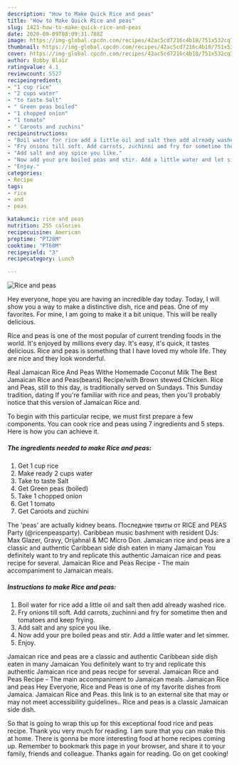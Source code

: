 ```yaml
---
description: "How to Make Quick Rice and peas"
title: "How to Make Quick Rice and peas"
slug: 1421-how-to-make-quick-rice-and-peas
date: 2020-09-09T08:09:31.708Z
image: https://img-global.cpcdn.com/recipes/42ac5cd7216c4b18/751x532cq70/rice-and-peas-recipe-main-photo.jpg
thumbnail: https://img-global.cpcdn.com/recipes/42ac5cd7216c4b18/751x532cq70/rice-and-peas-recipe-main-photo.jpg
cover: https://img-global.cpcdn.com/recipes/42ac5cd7216c4b18/751x532cq70/rice-and-peas-recipe-main-photo.jpg
author: Bobby Blair
ratingvalue: 4.1
reviewcount: 5527
recipeingredient:
- "1 cup rice"
- "2 cups water"
- "to taste Salt"
- " Green peas boiled"
- "1 chopped onion"
- "1 tomato"
- " Caroots and zuchini"
recipeinstructions:
- "Boil water for rice add a little oil and salt then add already washed rice."
- "Fry onions till soft. Add carrots, zuchinni and fry for sometime then and tomatoes and keep frying."
- "Add salt and any spice you like."
- "Now add your pre boiled peas and stir. Add a little water and let simmer."
- "Enjoy."
categories:
- Recipe
tags:
- rice
- and
- peas

katakunci: rice and peas 
nutrition: 255 calories
recipecuisine: American
preptime: "PT28M"
cooktime: "PT60M"
recipeyield: "3"
recipecategory: Lunch

---
```



![Rice and peas](https://img-global.cpcdn.com/recipes/42ac5cd7216c4b18/751x532cq70/rice-and-peas-recipe-main-photo.jpg)

Hey everyone, hope you are having an incredible day today. Today, I will show you a way to make a distinctive dish, rice and peas. One of my favorites. For mine, I am going to make it a bit unique. This will be really delicious.

Rice and peas is one of the most popular of current trending foods in the world. It's enjoyed by millions every day. It's easy, it's quick, it tastes delicious. Rice and peas is something that I have loved my whole life. They are nice and they look wonderful.

Real Jamaican Rice And Peas Withe Homemade Coconut Milk The Best Jamaican Rice and Peas(beans) Recipe/with Brown stewed Chicken. Rice and Peas, still to this day, is traditionally served on Sundays. This Sunday tradition, dating If you&#39;re familiar with rice and peas, then you&#39;ll probably notice that this version of Jamaican Rice and.


To begin with this particular recipe, we must first prepare a few components. You can cook rice and peas using 7 ingredients and 5 steps. Here is how you can achieve it.

<!--inarticleads1-->

##### The ingredients needed to make Rice and peas:

1. Get 1 cup rice
1. Make ready 2 cups water
1. Take to taste Salt
1. Get  Green peas (boiled)
1. Take 1 chopped onion
1. Get 1 tomato
1. Get  Caroots and zuchini


The &#39;peas&#39; are actually kidney beans. Последние твиты от RICE and PEAS Party (@ricenpeasparty). Caribbean music bashment with resident DJs: Max Glazer, Gravy, Orijahnal &amp; MC Micro Don. Jamaican rice and peas are a classic and authentic Caribbean side dish eaten in many Jamaican You definitely want to try and replicate this authentic Jamaican rice and peas recipe for several. Jamaican Rice and Peas Recipe - The main accompaniment to Jamaican meals. 

<!--inarticleads2-->

##### Instructions to make Rice and peas:

1. Boil water for rice add a little oil and salt then add already washed rice.
1. Fry onions till soft. Add carrots, zuchinni and fry for sometime then and tomatoes and keep frying.
1. Add salt and any spice you like.
1. Now add your pre boiled peas and stir. Add a little water and let simmer.
1. Enjoy.


Jamaican rice and peas are a classic and authentic Caribbean side dish eaten in many Jamaican You definitely want to try and replicate this authentic Jamaican rice and peas recipe for several. Jamaican Rice and Peas Recipe - The main accompaniment to Jamaican meals. Jamaican Rice and peas Hey Everyone, Rice and Peas is one of my favorite dishes from Jamaica. Jamaican Rice and Peas. this link is to an external site that may or may not meet accessibility guidelines.. Rice and peas is a classic Jamaican side dish. 

So that is going to wrap this up for this exceptional food rice and peas recipe. Thank you very much for reading. I am sure that you can make this at home. There is gonna be more interesting food at home recipes coming up. Remember to bookmark this page in your browser, and share it to your family, friends and colleague. Thanks again for reading. Go on get cooking!
